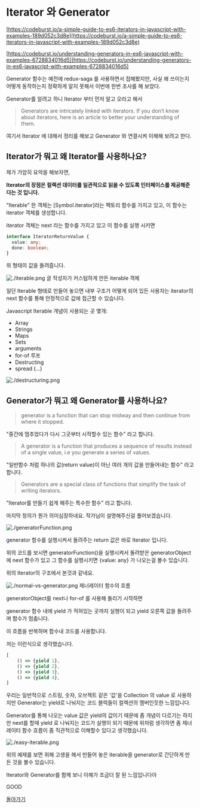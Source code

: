 # Iterator 와 Generator

[https://codeburst.io/a-simple-guide-to-es6-iterators-in-javascript-with-examples-189d052c3d8e](https://codeburst.io/a-simple-guide-to-es6-iterators-in-javascript-with-examples-189d052c3d8e)

[https://codeburst.io/understanding-generators-in-es6-javascript-with-examples-6728834016d5](https://codeburst.io/understanding-generators-in-es6-javascript-with-examples-6728834016d5)

Generator 함수는 예전에 redux-saga 를 사용하면서 접해봤지만, 사실 왜 쓰이는지 어떻게 동작하는지 정확하게 알지 못해서 이번에 한번 조사를 해 보았다.

Generator를 알려고 하니 Iterator 부터 먼저 알고 오라고 해서

> Generators are intricately linked with iterators. If you don’t know about iterators, here is an article to better your understanding of them.

여기서 Iterator 에 대해서 정리를 해보고 Generator 와 연결시켜 이해해 보려고 한다.

## Iterator가 뭐고 왜 Iterator를 사용하나요?

제가 가암히 요악을 해보자면,

**Iterator의 장점은 컬렉션 데이터를 일관적으로 읽을 수 있도록 인터페이스를 제공해준다는 것 입니다.**

"Iterable" 한 객체는 [Symbol.iterator]라는 팩토리 함수를 가지고 있고, 이 함수는 iterator 객체를 생성합니다.

iterator 객체는 next 라는 함수를 가지고 있고 이 함수를 실행 시키면

```ts
interface IteratorReturnValue {
  value: any;
  done: boolean;
}
```

위 형태의 값을 돌려줍니다.

![./iterable.png](./iterable.png)
글 작성자가 커스텀하게 만든 iterable 객체

일단 Iterable 형태로 만들어 놓으면 내부 구조가 어떻게 되어 있든 사용자는 iterator의 next 함수를 통해 안정적으로 값에 접근할 수 있습니다.

Javascript Iterable 개념이 사용되는 곳 몇개:

- Array
- Strings
- Maps
- Sets
- arguments
- for-of 루프
- Destructing
- spread (...)

![./destructuring.png](./destructuring.png)

## Generator가 뭐고 왜 Generator를 사용하나요?

> generator is a function that can stop midway and then continue from where it stopped.

"중간에 멈추었다가 다시 그곳부터 시작할수 있는 함수" 라고 합니다.

> A generator is a function that produces a sequence of results instead of a single value, i.e you generate ​a series of values.

"일반함수 처럼 하나의 값(return value)이 아닌 여러 개의 값을 만들어내는 함수" 라고 합니다.

> Generators are a special class of functions that simplify the task of writing iterators.

"Iterator를 만들기 쉽게 해주는 특수한 함수" 라고 합니다.

마지막 정의가 뭔가 의미심장하네요. 작가님이 설명해주신걸 풀어보겠습니다.

![./generatorFunction.png](./generatorFunction.png)

generator 함수를 실행시켜서 돌려주는 return 값은 바로 Iterator 입니다.

위의 코드를 보시면 generatorFunction()을 실행시켜서 돌려받은 generatorObject에 next 함수가 있고 그 함수를 실행시키면 {value: any} 가 나오는걸 볼수 있습니다.

위의 Iterator의 구조에서 본것과 같네요.

![./normal-vs-generator.png](./normal-vs-generator.png)
제너레이터 함수의 흐름

generatorObject를 next나 for-of 를 사용해 돌리기 시작하면

generator 함수 내에 yield 가 적혀있는 곳까지 실행이 되고 yield 오른쪽 값을 돌려주며 함수가 멈춥니다.

이 흐름을 반복하며 함수내 코드를 사용합니다.

저는 이런식으로 생각했습니다.

```js
[
    () => {yield 1},
    () => {yield 2},
    () => {yield 3},
    () => {yield 4},
]
```

우리는 일반적으로 스트링, 숫자, 오브젝트 같은 '값'을 Collection 의 value 로 사용하지만 Generator는
yield로 나눠지는 코드 블럭들이 컬렉션의 멤버인듯한 느낌입니다.

Generator를 통해 나오는 value 값은 yield의 값이기 때문에 좀 개념이 다르기는 하지만 next를 할때 yield 로 나눠지는 코드가 실행이 되기 때문에 위처럼 생각하면 좀 제너레이터 함수 흐름이 좀 직관적으로 이해할수 있다고 생각했습니다.

![./easy-iterable.png](./easy-iterable.png)

위의 예제를 보면 위해 고생을 해서 만들어 놓은 iterable을 generator로 간단하게 만든 것을 볼수 있습니다.

Iterator와 Generator를 함께 보니 이해가 조금더 잘 된 느낌입니다아

GOOD

[돌아가기](/README.md)
